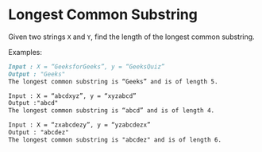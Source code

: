 # Longest Common Substring

Given two strings `X` and `Y`, find the length of the longest common substring.

Examples:

```md
Input : X = “GeeksforGeeks”, y = “GeeksQuiz”
Output : "Geeks"
The longest common substring is “Geeks” and is of length 5.

Input : X = “abcdxyz”, y = “xyzabcd”
Output :"abcd"
The longest common substring is “abcd” and is of length 4.

Input : X = “zxabcdezy”, y = “yzabcdezx”
Output : "abcdez"
The longest common substring is "abcdez" and is of length 6.
```
